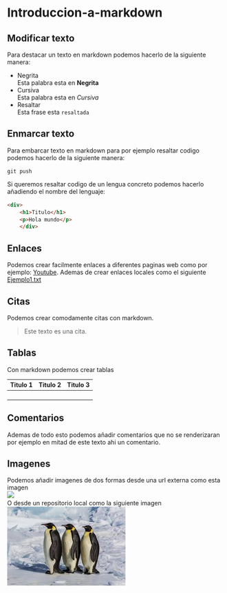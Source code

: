 # Introduccion-a-markdown
## Modificar texto  
Para destacar un texto en markdown podemos hacerlo de la siguiente manera:
* Negrita  
Esta palabra esta en __Negrita__
* Cursiva  
Esta palabra esta en _Cursiva_  
* Resaltar  
Esta frase esta `resaltada`
## Enmarcar texto  
Para embarcar texto en markdown para por ejemplo resaltar codigo podemos hacerlo de la siguiente manera:
```
git push
```  
Si queremos resaltar codigo de un lengua concreto podemos hacerlo añadiendo el nombre del lenguaje:
```html
<div>
    <h1>Titulo</h1>  
    <p>Hola mundo</p>  
    </div>
```
## Enlaces
Podemos crear facilmente enlaces a diferentes paginas web como por ejemplo:
[Youtube](https://www.youtube.com/). 
Ademas de crear enlaces locales como el siguiente [Ejemplo1.txt](Ejemplo1.txt) 

## Citas
Podemos crear comodamente citas con markdown.
> Este texto es una cita.

## Tablas
Con markdown podemos crear tablas  

| Titulo 1 | Titulo 2 | Titulo 3 |
|----------|----------|----------|
|          |          |          |
|          |          |          |
|          |          |          |
|          |          |          |

## Comentarios
Ademas de todo esto podemos añadir comentarios que no se renderizaran  <!-- Este texto no se renderiza -->  por ejemplo en mitad de este texto ahi un comentario.
## Imagenes
Podemos añadir imagenes de dos formas desde una url externa como esta imagen  
![](https://encrypted-tbn0.gstatic.com/images?q=tbn:ANd9GcTSrrauTuMPl8QJ6UWJdEqVvFFeZcKjbR-XVA&s)  
O desde un repositorio local como la siguiente imagen  
![](images/Imagen1.jpeg)
